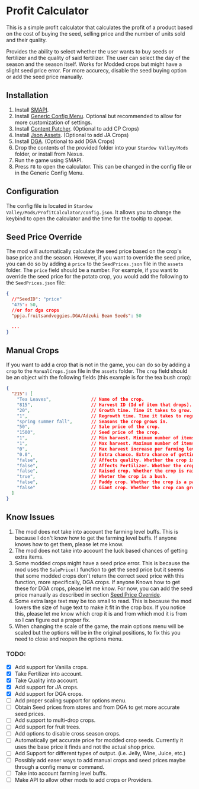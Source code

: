 # Profit Calculator

This is a simple profit calculator that calculates the profit of a product based on the cost of buying the seed, selling price and the number of units sold and their quality.

Provides the ability to select whether the user wants to buy seeds or fertilizer and the quality of said fertilizer. The user can select the day of the season and the season itself. Works for Modded crops but might have a slight seed price error. For more accurecy, disable the seed buying option or add the seed price manually.

## Installation

1. Install [SMAPI](https://smapi.io/).
2. Install [Generic Config Menu](https://www.nexusmods.com/stardewvalley/mods/5098). Optional but recommended to allow for more customization of settings.
2. Install [Content Patcher](https://www.nexusmods.com/stardewvalley/mods/1915). (Optional to add CP Crops)
3. Install [Json Assets](https://www.nexusmods.com/stardewvalley/mods/1720). (Optional to add JA Crops)
4. Install [DGA](https://www.nexusmods.com/stardewvalley/mods/9365). (Optional to add DGA Crops)		
5. Drop the contents of the provided folder into your `Stardew Valley/Mods` folder, or install from Nexus.
6. Run the game using SMAPI.
7. Press `F8` to open the calculator. This can be changed in the config file or in the Generic Config Menu.

## Configuration

The config file is located in `Stardew Valley/Mods/ProfitCalculator/config.json`. It allows you to change the keybind to open the calculator and the time for the tooltip to appear.

## Seed Price Override

The mod will automatically calculate the seed price based on the crop's base price and the season. However, if you want to override the seed price, you can do so by adding a `price` to the `SeedPrices.json` file in the `assets` folder. The `price` field should be a number. For example, if you want to override the seed price for the potato crop, you would add the following to the `SeedPrices.json` file:

```json
{
  //"SeedID": "price"
  "475": 50,
  //or for dga crops
  "ppja.fruitsandveggies.DGA/Adzuki Bean Seeds": 50

  ...
}
```

## Manual Crops 

If you want to add a crop that is not in the game, you can do so by adding a `crop` to the `ManualCrops.json` file in the `assets` folder. The `crop` field should be an object with the following fields (this example is for the tea bush crop):

```json
{
  "215": [
    "Tea Leaves",               // Name of the crop.
    "815",                      // Harvest ID (Id of item that drops).
    "20",                       // Growth time. Time it takes to grow.
    "1",                        // Regrowth time. Time it takes to regrow.
    "spring summer fall",       // Seasons the crop grows in.
    "50",                       // Sale price of the crop.
    "1500",                     // Seed price of the crop.
    "1",                        // Min harvest. Minimum number of items that drop.
    "1",                        // Max harvest. Maximum number of items that drop.
    "0",                        // Max harvest increase per farming level. The Number of items that the maximum limit increases by per farming level.
    "0.0",                      // Extra chance. Extra chance of getting an extra item.
    "false",                    // Affects quality. Whether the crop is affected by the quality (gold, Silver, Iridium).
    "false",                    // Affects Fertilizer. Whether the crop is affected by fertilizer.
    "false",                    // Raised crop. Whether the crop is raised (trelis).
    "true",                     // Wheter the crop is a bush.
    "false",                    // Paddy crop. Whether the crop is a paddy crop. (grows in water like rice)
    "false"                     // Giant crop. Whether the crop can grow into a giant crop.
  ]
}
```

## Know Issues

1. The mod does not take into account the farming level buffs. This is because I don't know how to get the farming level buffs. If anyone knows how to get them, please let me know.
2. The mod does not take into account the luck based chances of getting extra items.
3. Some modded crops might have a seed price error. This is because the mod uses the `SalePrice()` function to get the seed price but it seems that some modded crops don't return the correct seed price with this function, more specifically, DGA crops. If anyone Knows how to get these for DGA crops, please let me know. For now, you can add the seed price manually as described in section [Seed Price Override](#seed-price-override).
4. Some extra large text may be too small to read. This is because the mod lowers the size of huge text to make it fit in the crop box. If you notice this, please let me know which crop it is and from which mod it is from so I can figure out a proper fix.
5. When changing the scale of the game, the main options menu will be scaled but the options will be in the original positions, to fix this you need to close and reopen the options menu. 

### TODO:

- [X] Add support for Vanilla crops.
- [X] Take Fertilizer into account.
- [X] Take Quality into account.
- [X] Add support for JA crops.
- [X] Add support for DGA crops.
- [ ] Add proper scaling support for options menu.
- [ ] Obtain Seed prices from stores and from DGA to get more accurate seed prices.
- [ ] Add support to multi-drop crops.
- [ ] Add support for fruit trees.
- [ ] Add options to disable cross season crops.
- [ ] Automatically get accurate price for modded crop seeds. Currently it uses the base price it finds and not the actual shop price.
- [ ] Add Support for different types of output. (i.e. Jelly, Wine, Juice, etc.)
- [ ] Possibly add easer ways to add manual crops and seed prices maybe through a config menu or command.
- [ ] Take into account farming level buffs.
- [ ] Make API to allow other mods to add crops or Providers.
